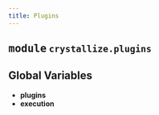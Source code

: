 ```yaml
---
title: Plugins
---
```



## <kbd>module</kbd> `crystallize.plugins`




**Global Variables**
---------------
- **plugins**
- **execution**


